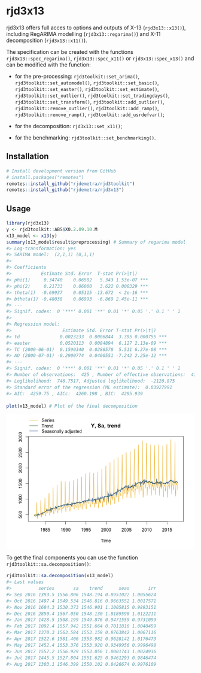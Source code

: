 
<!-- README.md is generated from README.Rmd. Please edit that file -->

# rjd3x13

rjd3x13 offers full acces to options and outputs of X-13
(`rjd3x13::x13()`), including RegARIMA modelling (`rjd3x13::regarima()`)
and X-11 decomposition (`rjd3x13::x11()`).

The specification can be created with the functions
`rjd3x13::spec_regarima()`, `rjd3x13::spec_x11()` or
`rjd3x13::spec_x13()` and can be modified with the function:

- for the pre-processing: `rjd3toolkit::set_arima()`,
  `rjd3toolkit::set_automodel()`, `rjd3toolkit::set_basic()`,
  `rjd3toolkit::set_easter()`, `rjd3toolkit::set_estimate()`,
  `rjd3toolkit::set_outlier()`, `rjd3toolkit::set_tradingdays()`,
  `rjd3toolkit::set_transform()`, `rjd3toolkit::add_outlier()`,
  `rjd3toolkit::remove_outlier()`, `rjd3toolkit::add_ramp()`,
  `rjd3toolkit::remove_ramp()`, `rjd3toolkit::add_usrdefvar()`;

- for the decomposition: `rjd3x13::set_x11()`;

- for the benchmarking: `rjd3toolkit::set_benchmarking()`.

## Installation

``` r
# Install development version from GitHub
# install.packages("remotes")
remotes::install_github("rjdemetra/rjd3toolkit")
remotes::install_github("rjdemetra/rjd3x13")
```

## Usage

``` r
library(rjd3x13)
y <- rjd3toolkit::ABS$X0.2.09.10.M
x13_model <- x13(y) 
summary(x13_model$result$preprocessing) # Summary of regarima model
#> Log-transformation: yes 
#> SARIMA model:  (2,1,1) (0,1,1)
#> 
#> Coefficients
#>           Estimate Std. Error  T-stat Pr(>|t|)    
#> phi(1)     0.34740    0.06502   5.343 1.53e-07 ***
#> phi(2)     0.21733    0.06000   3.622 0.000329 ***
#> theta(1)  -0.69937    0.05115 -13.672  < 2e-16 ***
#> btheta(1) -0.48038    0.06993  -6.869 2.45e-11 ***
#> ---
#> Signif. codes:  0 '***' 0.001 '**' 0.01 '*' 0.05 '.' 0.1 ' ' 1
#> 
#> Regression model:
#>                   Estimate Std. Error T-stat Pr(>|t|)    
#> td               0.0023233  0.0006844  3.395 0.000755 ***
#> easter           0.0520113  0.0084894  6.127 2.13e-09 ***
#> TC (2000-06-01)  0.1590340  0.0288578  5.511 6.37e-08 ***
#> AO (2000-07-01) -0.2900774  0.0400551 -7.242 2.25e-12 ***
#> ---
#> Signif. codes:  0 '***' 0.001 '**' 0.01 '*' 0.05 '.' 0.1 ' ' 1
#> Number of observations:  425 , Number of effective observations:  412 , Number of parameters:  9 
#> Loglikelihood:  746.7517, Adjusted loglikelihood:  -2120.875
#> Standard error of the regression (ML estimate):  0.03927991 
#> AIC:  4259.75 , AICc:  4260.198 , BIC:  4295.939

plot(x13_model) # Plot of the final decomposition
```

<img src="man/figures/README-x-13-final-1.png" style="display: block; margin: auto;" />

To get the final components you can use the function
`rjd3toolkit::sa.decomposition()`:

``` r
rjd3toolkit::sa.decomposition(x13_model)
#> Last values
#>          series       sa    trend      seas       irr
#> Sep 2016 1393.5 1556.806 1548.194 0.8951022 1.0055624
#> Oct 2016 1497.4 1549.534 1546.816 0.9663552 1.0017571
#> Nov 2016 1684.3 1530.373 1546.901 1.1005815 0.9893151
#> Dec 2016 2850.4 1567.050 1548.130 1.8189590 1.0122211
#> Jan 2017 1428.5 1508.199 1549.876 0.9471559 0.9731099
#> Feb 2017 1092.4 1557.942 1551.664 0.7011816 1.0040459
#> Mar 2017 1370.3 1563.584 1553.159 0.8763842 1.0067116
#> Apr 2017 1522.6 1581.406 1553.982 0.9628142 1.0176473
#> May 2017 1452.4 1553.376 1553.920 0.9349956 0.9996498
#> Jun 2017 1557.2 1556.929 1553.056 1.0001743 1.0024936
#> Jul 2017 1445.5 1527.804 1551.625 0.9461293 0.9846474
#> Aug 2017 1303.1 1546.399 1550.102 0.8426674 0.9976109
```
